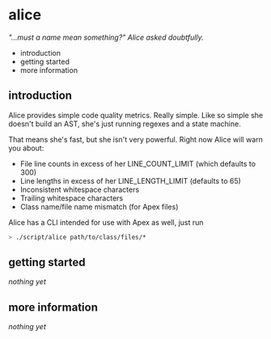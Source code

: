 alice
=====

_"...must a name mean something?" Alice asked doubtfully._

 * introduction
 * getting started
 * more information

introduction
------------

Alice provides simple code quality metrics.  Really simple.
Like so simple she doesn't build an AST, she's just running
regexes and a state machine.

That means she's fast, but she isn't very powerful.  Right
now Alice will warn you about:

 * File line counts in excess of her LINE_COUNT_LIMIT
   (which defaults to 300)
 * Line lengths in excess of her LINE_LENGTH_LIMIT
   (defaults to 65)
 * Inconsistent whitespace characters
 * Trailing whitespace characters
 * Class name/file name mismatch (for Apex files)

Alice has a CLI intended for use with Apex as well, just run

```bash
> ./script/alice path/to/class/files/*
```

getting started
---------------

_nothing yet_

more information
----------------

_nothing yet_
